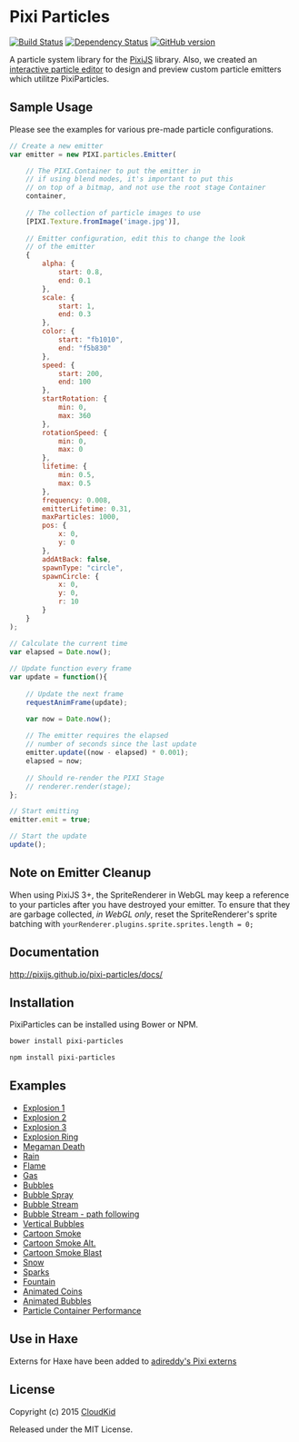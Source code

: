 # Pixi Particles

[![Build Status](https://travis-ci.org/pixijs/pixi-particles.svg)](https://travis-ci.org/pixijs/pixi-particles) [![Dependency Status](https://david-dm.org/pixijs/pixi-particles.svg?style=flat)](https://david-dm.org/pixijs/pixi-particles) [![GitHub version](https://badge.fury.io/gh/pixijs%2Fpixi-particles.svg)](https://github.com/pixijs/pixi-particles/releases/latest)

A particle system library for the [PixiJS](https://github.com/pixijs/pixi.js) library. Also, we created an [interactive particle editor](http://pixijs.github.io/pixi-particles-editor/) to design and preview custom particle emitters which utilitze PixiParticles.

## Sample Usage

Please see the examples for various pre-made particle configurations.

```js
// Create a new emitter
var emitter = new PIXI.particles.Emitter(

	// The PIXI.Container to put the emitter in
	// if using blend modes, it's important to put this
	// on top of a bitmap, and not use the root stage Container
	container,
  
	// The collection of particle images to use
	[PIXI.Texture.fromImage('image.jpg')],
  
	// Emitter configuration, edit this to change the look
	// of the emitter
	{
		alpha: {
			start: 0.8,
			end: 0.1
		},
		scale: {
			start: 1,
			end: 0.3
		},
		color: {
			start: "fb1010",
			end: "f5b830"
		},
		speed: {
			start: 200,
			end: 100
		},
		startRotation: {
			min: 0,
			max: 360
		},
		rotationSpeed: {
			min: 0,
			max: 0
		},
		lifetime: {
			min: 0.5,
			max: 0.5
		},
		frequency: 0.008,
		emitterLifetime: 0.31,
		maxParticles: 1000,
		pos: {
			x: 0,
			y: 0
		},
		addAtBack: false,
		spawnType: "circle",
		spawnCircle: {
			x: 0,
			y: 0,
			r: 10
		}
	}
);

// Calculate the current time
var elapsed = Date.now();
		
// Update function every frame
var update = function(){
			
	// Update the next frame
	requestAnimFrame(update);

	var now = Date.now();
	
	// The emitter requires the elapsed
	// number of seconds since the last update
	emitter.update((now - elapsed) * 0.001);
	elapsed = now;
	
	// Should re-render the PIXI Stage
	// renderer.render(stage);
};

// Start emitting
emitter.emit = true;

// Start the update
update();
```

## Note on Emitter Cleanup
When using PixiJS 3+, the SpriteRenderer in WebGL may keep a reference to your particles after you have destroyed your emitter. To ensure that they are garbage collected, _in WebGL only_, reset the SpriteRenderer's sprite batching with `yourRenderer.plugins.sprite.sprites.length = 0;`

## Documentation

http://pixijs.github.io/pixi-particles/docs/

## Installation

PixiParticles can be installed using Bower or NPM.

```bash
bower install pixi-particles
```

```bash
npm install pixi-particles
```

## Examples

* [Explosion 1](https://pixijs.github.io/pixi-particles/examples/explosion.html)
* [Explosion 2](https://pixijs.github.io/pixi-particles/examples/explosion2.html)
* [Explosion 3](https://pixijs.github.io/pixi-particles/examples/explosion3.html)
* [Explosion Ring](https://pixijs.github.io/pixi-particles/examples/explosionRing.html)
* [Megaman Death](https://pixijs.github.io/pixi-particles/examples/megamanDeath.html)
* [Rain](https://pixijs.github.io/pixi-particles/examples/rain.html)
* [Flame](https://pixijs.github.io/pixi-particles/examples/flame.html)
* [Gas](https://pixijs.github.io/pixi-particles/examples/gas.html)
* [Bubbles](https://pixijs.github.io/pixi-particles/examples/bubbles.html)
* [Bubble Spray](https://pixijs.github.io/pixi-particles/examples/bubbleSpray.html)
* [Bubble Stream](https://pixijs.github.io/pixi-particles/examples/bubbleStream.html)
* [Bubble Stream - path following](https://pixijs.github.io/pixi-particles/examples/bubbleStreamPath.html)
* [Vertical Bubbles](https://pixijs.github.io/pixi-particles/examples/bubblesVertical.html)
* [Cartoon Smoke](https://pixijs.github.io/pixi-particles/examples/cartoonSmoke.html)
* [Cartoon Smoke Alt.](https://pixijs.github.io/pixi-particles/examples/cartoonSmoke2.html)
* [Cartoon Smoke Blast](https://pixijs.github.io/pixi-particles/examples/cartoonSmokeBlast.html)
* [Snow](https://pixijs.github.io/pixi-particles/examples/snow.html)
* [Sparks](https://pixijs.github.io/pixi-particles/examples/sparks.html)
* [Fountain](https://pixijs.github.io/pixi-particles/examples/fountain.html)
* [Animated Coins](https://pixijs.github.io/pixi-particles/examples/coins.html)
* [Animated Bubbles](https://pixijs.github.io/pixi-particles/examples/animatedBubbles.html)
* [Particle Container Performance](https://pixijs.github.io/pixi-particles/examples/particleContainerPerformance.html)

## Use in Haxe

Externs for Haxe have been added to [adireddy's Pixi externs](https://github.com/adireddy/haxe-pixi)

## License

Copyright (c) 2015 [CloudKid](http://github.com/cloudkidstudio)

Released under the MIT License.
